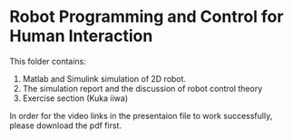 # Robot Programming and Control for Human Interaction
This folder contains:

1.  Matlab and Simulink simulation of 2D robot.
2.  The simulation report and the discussion of robot control theory
3.  Exercise section (Kuka iiwa)

In order for the video links in the presentaion file to work successfully, please download the pdf first.

